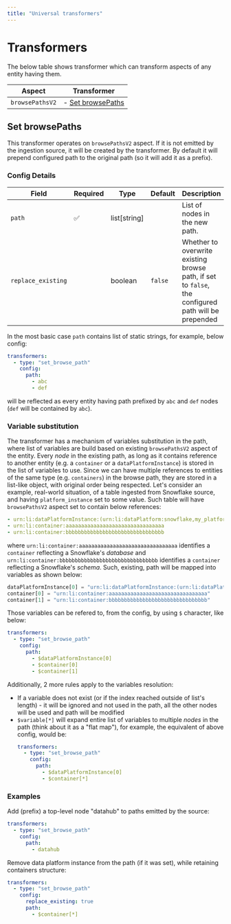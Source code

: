 ```yaml
---
title: "Universal transformers"
---
```


# Transformers

The below table shows transformer which can transform aspects of any entity having them.

| Aspect          | Transformer                           |
| --------------- | ------------------------------------- |
| `browsePathsV2` | - [Set browsePaths](#set-browsepaths) |

## Set browsePaths

This transformer operates on `browsePathsV2` aspect. If it is not emitted by the ingestion source, it will be created
by the transformer. By default it will prepend configured path to the original path (so it will add it as a prefix).

### Config Details

| Field              | Required | Type         | Default | Description                                                                                         |
| ------------------ | -------- | ------------ | ------- | --------------------------------------------------------------------------------------------------- |
| `path`             | ✅       | list[string] |         | List of nodes in the new path.                                                                      |
| `replace_existing` |          | boolean      | `false` | Whether to overwrite existing browse path, if set to `false`, the configured path will be prepended |

In the most basic case `path` contains list of static strings, for example, below config:

```yaml
transformers:
  - type: "set_browse_path"
    config:
      path:
        - abc
        - def
```

will be reflected as every entity having path prefixed by `abc` and `def` nodes (`def` will be contained by `abc`).

### Variable substitution

The transformer has a mechanism of variables substitution in the path, where list of variables are build based on
existing `browsePathsV2` aspect of the entity. Every _node_ in the existing path, as long as it contains reference to
another entity (e.g. a `container` or a `dataPlatformInstance`) is stored in the list of variables to use. Since
we can have multiple references to entities of the same type (e.g. `containers`) in the browse path, they are stored
in a list-like object, with original order being respected. Let's consider an example, real-world situation, of a table
ingested from Snowflake source, and having `platform_instance` set to some value. Such table will have `browsePathsV2`
aspect set to contain below references:

```yaml
- urn:li:dataPlatformInstance:(urn:li:dataPlatform:snowflake,my_platform_instance)
- urn:li:container:aaaaaaaaaaaaaaaaaaaaaaaaaaaaaaaa
- urn:li:container:bbbbbbbbbbbbbbbbbbbbbbbbbbbbbbbb
```

where `urn:li:container:aaaaaaaaaaaaaaaaaaaaaaaaaaaaaaaa` identifies a `container` reflecting a Snowflake's _database_ and
`urn:li:container:bbbbbbbbbbbbbbbbbbbbbbbbbbbbbbbb` identifies a `container` reflecting a Snowflake's _schema_.
Such, existing, path will be mapped into variables as shown below:

```python
dataPlatformInstance[0] = "urn:li:dataPlatformInstance:(urn:li:dataPlatform:snowflake,my_platform_instance)"
container[0] = "urn:li:container:aaaaaaaaaaaaaaaaaaaaaaaaaaaaaaaa"
container[1] = "urn:li:container:bbbbbbbbbbbbbbbbbbbbbbbbbbbbbbbb"
```

Those variables can be refered to, from the config, by using `$` character, like below:

```yaml
transformers:
  - type: "set_browse_path"
    config:
      path:
        - $dataPlatformInstance[0]
        - $container[0]
        - $container[1]
```

Additionally, 2 more rules apply to the variables resolution:

- If a variable does not exist (or if the index reached outside of list's length) - it will be ignored and not used in the path, all the other nodes will be used and path will be modified
- `$variable[*]` will expand entire list of variables to multiple _nodes_ in the path (think about it as a "flat map"), for example, the equivalent of above config, would be:
  ```yaml
  transformers:
    - type: "set_browse_path"
      config:
        path:
          - $dataPlatformInstance[0]
          - $container[*]
  ```

### Examples

Add (prefix) a top-level node "datahub" to paths emitted by the source:

```yaml
transformers:
  - type: "set_browse_path"
    config:
      path:
        - datahub
```

Remove data platform instance from the path (if it was set), while retaining containers structure:

```yaml
transformers:
  - type: "set_browse_path"
    config:
      replace_existing: true
      path:
        - $container[*]
```
